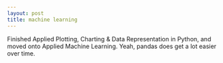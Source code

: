 ```yaml
---
layout: post
title: machine learning
---
```


Finished Applied Plotting, Charting & Data Representation in Python, and moved onto Applied Machine Learning. Yeah, pandas does get a lot easier over time. 